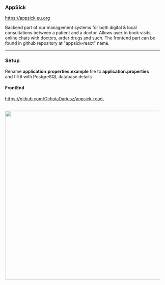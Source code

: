 ### AppSick

https://appsick.eu.org

Backend part of our management systems for both digital & local consultations between a patient and a doctor.  Allows user to book visits, online chats with doctors, order drugs and such. The frontend part can be found in github repository at "appsick-react" name.

<hr />

### Setup

Rename <b>application.properties.example</b> file to <b>application.properties</b> <br/>and fill it with PostgreSQL database details


#### FrontEnd

https://github.com/OchotaDariusz/appsick-react

<br />
<img height="550" src="https://i.postimg.cc/X7jwM2sL/demo.png">
